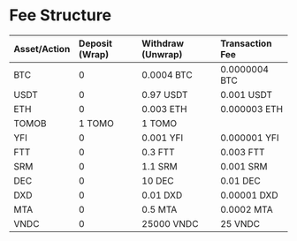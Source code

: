 # Fee Structure

|  Asset/Action | Deposit \(Wrap\) | Withdraw \(Unwrap\) | Transaction Fee |
| :--- | :--- | :--- | :--- |
| BTC | 0 | 0.0004 BTC | 0.0000004 BTC |
| USDT | 0 | 0.97 USDT | 0.001 USDT |
| ETH | 0 | 0.003 ETH | 0.000003 ETH |
| TOMOB | 1 TOMO | 1 TOMO |  |
| YFI | 0 | 0.001 YFI | 0.000001 YFI |
| FTT | 0 | 0.3 FTT | 0.003 FTT |
| SRM | 0 | 1.1 SRM | 0.001 SRM |
| DEC | 0 | 10 DEC | 0.01 DEC |
| DXD | 0 | 0.01 DXD | 0.00001 DXD |
| MTA | 0 | 0.5 MTA | 0.0002 MTA |
| VNDC | 0 | 25000 VNDC | 25 VNDC |



